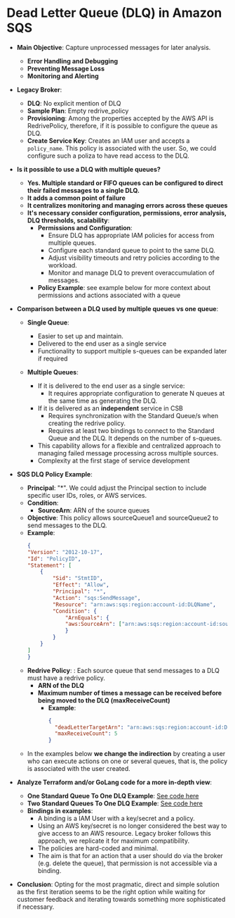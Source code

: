 # Dead Letter Queue (DLQ) in Amazon SQS

- **Main Objective**: Capture unprocessed messages for later analysis.
  - **Error Handling and Debugging**
  - **Preventing Message Loss**
  - **Monitoring and Alerting**

- **Legacy Broker**: 
  - **DLQ**: No explicit mention of DLQ
  - **Sample Plan**: Empty redrive_policy
  - **Provisioning**: Among the properties accepted by the AWS API is RedrivePolicy, therefore, if it is possible to configure the queue as DLQ.
  - **Create Service Key**: Creates an IAM user and accepts a `policy_name`. This policy is associated with the user. So, we could configure such a poliza to have read access to the DLQ.


- **Is it possible to use a DLQ with multiple queues?**
  - **Yes. Multiple standard or FIFO queues can be configured to direct their failed messages to a single DLQ.**
  - **It adds a common point of failure**
  - **It centralizes monitoring and managing errors across these queues**
  - **It's necessary consider configuration, permissions, error analysis, DLQ thresholds, scalability**:
    - **Permissions and Configuration**: 
        - Ensure DLQ has appropriate IAM policies for access from multiple queues.
        - Configure each standard queue to point to the same DLQ.
        - Adjust visibility timeouts and retry policies according to the workload.
        - Monitor and manage DLQ to prevent overaccumulation of messages.
    - **Policy Example**: see example below for more context about permissions and actions associated with a queue

- **Comparison between a DLQ used by multiple queues vs one queue**:
  - **Single Queue**: 
    - Easier to set up and maintain.
    - Delivered to the end user as a single service
    - Functionality to support multiple s-queues can be expanded later if required

  - **Multiple Queues**: 
    - If it is delivered to the end user as a single service:
      - It requires appropriate configuration to generate N queues at the same time as generating the DLQ.
    - If it is delivered as an **independent** service in CSB
      - Requires synchronization with the Standard Queue/s when creating the redrive policy.
      - Requires at least two bindings to connect to the Standard Queue and the DLQ. It depends on the number of s-queues.
    - This capability allows for a flexible and centralized approach to managing failed message processing across multiple sources.
    - Complexity at the first stage of service development



- **SQS DLQ Policy Example**:
  - **Principal**: "*". We could adjust the Principal section to include specific user IDs, roles, or AWS services.
  - **Condition**:
    - **SourceArn**: ARN of the source queues
  - **Objective**: This policy allows sourceQueue1 and sourceQueue2 to send messages to the DLQ.
  - **Example**:
    ```json
    {
    "Version": "2012-10-17",
    "Id": "PolicyID",
    "Statement": [
        {
            "Sid": "StmtID",
            "Effect": "Allow",
            "Principal": "*",
            "Action": "sqs:SendMessage",
            "Resource": "arn:aws:sqs:region:account-id:DLQName",
            "Condition": {
                "ArnEquals": {
                "aws:SourceArn": ["arn:aws:sqs:region:account-id:sourceQueue1", "arn:aws:sqs:region:account-id:sourceQueue2"]
                }
            }
        }
    ]
    }
    ```
  - **Redrive Policy**: : Each source queue that send messages to a DLQ must have a redrive policy. 
      - **ARN of the DLQ**
      - **Maximum number of times a message can be received before being moved to the DLQ (maxReceiveCount)**
        - **Example**:
            ```json
            {
              "deadLetterTargetArn": "arn:aws:sqs:region:account-id:DLQName",
              "maxReceiveCount": 5
            }
            ```
  - In the examples below **we change the indirection** by creating a user who can execute actions on one or several
  queues, that is, the policy is associated with the user created.

- **Analyze Terraform and/or GoLang code for a more in-depth view**:
  - **One Standard Queue To One DLQ Example**: [See code here](./dlq_one_to_one/README.md)
  - **Two Standard Queues To One DLQ Example**: [See code here](./dlq_many_to_one/README.md)
  - **Bindings in examples**:
    - A binding is a IAM User with a key/secret and a policy.
    - Using an AWS key/secret is no longer considered the best way to give access to an AWS resource. Legacy broker follows this approach, we replicate it for maximum compatibility.
    - The policies are hard-coded and minimal. 
    - The aim is that for an action that a user should do via the broker (e.g. delete the queue), that permission is not accessible via a binding.

- **Conclusion**:
  Opting for the most pragmatic, direct and simple solution as the first iteration seems to be the 
  right option while waiting for customer feedback and iterating towards something more sophisticated if necessary.
